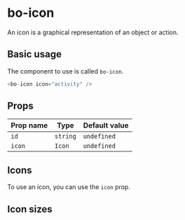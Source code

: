 <script setup>
import { BoIcon, Icon, icons } from '@/components/bo_icon';
</script>

# bo-icon

An icon is a graphical representation of an object or action.

## Basic usage

The component to use is called `bo-icon`.

```js
<bo-icon icon="activity" />
```

## Props

| Prop name | Type     | Default value |
| --------- | -------- | ------------- |
| `id`      | `string` | `undefined`   |
| `icon`    | `Icon`   | `undefined`   |

## Icons

To use an icon, you can use the `icon` prop.

<div class="flex flex-wrap gap-2">
    <bo-icon :icon="Icon.activity" />
</div>

## Icon sizes
